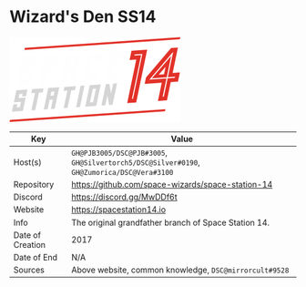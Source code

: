 # Wizard's Den SS14

![LOGO](logo.png)

| Key  | Value |
| ------------- | ------------- |
| Host(s) | `GH@PJB3005/DSC@PJB#3005`, `GH@Silvertorch5/DSC@Silver#0190`, `GH@Zumorica/DSC@Vera#3100` |
| Repository  | https://github.com/space-wizards/space-station-14 |
| Discord  | https://discord.gg/MwDDf6t |
| Website | https://spacestation14.io |
| Info | The original grandfather branch of Space Station 14. |
| Date of Creation | 2017 |
| Date of End |  N/A |
| Sources | Above website, common knowledge, `DSC@mirrorcult#9528` |